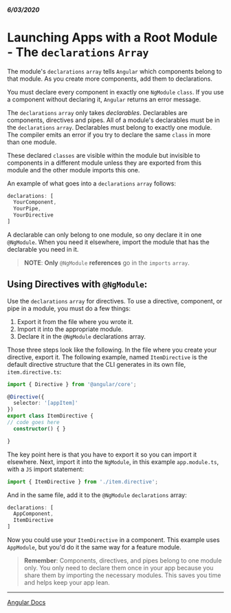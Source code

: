##### 6/03/2020
# Launching Apps with a Root Module - The `declarations` `Array`
The module's `declarations` `array` tells `Angular` which components belong to that module. As you create more components, add them to declarations.

You must declare every component in exactly one `NgModule` `class`. If you use a component without declaring it, `Angular` returns an error message.

The `declarations` `array` only takes _declarables_. Declarables are components, directives and pipes. All of a module's declarables must be in the `declarations` `array`. Declarables must belong to exactly one module. The compiler emits an error if you try to declare the same `class` in more than one module.

These declared `classes` are visible within the module but invisible to components in a different module unless they are exported from this module and the other module imports this one.

An example of what goes into a `declarations` `array` follows:

```ts
declarations: [
  YourComponent, 
  YourPipe,
  YourDirective
]
```

A declarable can only belong to one module, so ony declare it in one `@NgModule`.  When you need it elsewhere, import the module that has the declarable you need in it.

  > **NOTE**: **Only**  `@NgModule` **references** go in the `imports` `array`.

## Using Directives with `@NgModule`:
Use the `declarations` `array` for directives. To use a directive, component, or pipe in a module, you must do a few things:
  1. Export it from the file where you wrote it.
  2. Import it into the appropriate module.
  3. Declare it in the `@NgModule` declarations array.

Those three steps look like the following. In the file where you create your directive, export it. The following example, named `ItemDirective` is the default directive structure that the CLI generates in its own file, `item.directive.ts`:

```ts
import { Directive } from '@angular/core';

@Directive({
  selector: '[appItem]'
})
export class ItemDirective {
// code goes here
  constructor() { }

}
```

The key point here is that you have to export it so you can import it elsewhere. Next, import it into the `NgModule`, in this example `app.module.ts`, with a `JS` import statement:

```ts
import { ItemDirective } from './item.directive';
```

And in the same file, add it to the `@NgModule` `declarations` array:

```ts
declarations: [
  AppComponent,
  ItemDirective
]
```

Now you could use your `ItemDirective` in a component. This example uses `AppModule`, but you'd do it the same way for a feature module. 

  > **Remember**:  Components, directives, and pipes belong to one module only. You only need to declare them once in your app because you share them by importing the necessary modules. This saves you time and helps keep your app lean.

---

[Angular Docs](https://angular.io/guide/bootstrapping#the-declarations-array)